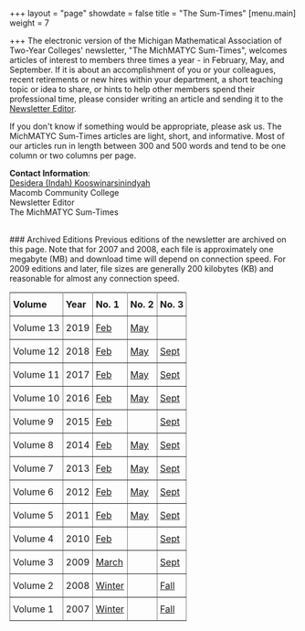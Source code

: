 +++
layout = "page"
showdate = false
title = "The Sum-Times"
[menu.main]
weight = 7

+++
The electronic version of the Michigan Mathematical Association of Two-Year Colleges' newsletter, "The MichMATYC Sum-Times", welcomes articles of interest to members three times a year - in February, May, and September. If it is about an accomplishment of you or your colleagues, recent retirements or new hires within your department, a short teaching topic or idea to share, or hints to help other members spend their professional time, please consider writing an article and sending it to the [Newsletter Editor](mailto:Koowinarsinindyahd@macomb.edu).

If you don't know if something would be appropriate, please ask us. The MichMATYC Sum-Times articles are light, short, and informative. Most of our articles run in length between 300 and 500 words and tend to be one column or two columns per page.

**Contact Information**:<br/>[Desidera (Indah) Kooswinarsinindyah](mailto:Koowinarsinindyahd@macomb.edu)<br/>
Macomb Community College<br/>
Newsletter Editor<br/>The MichMATYC Sum-Times

<br/>
### Archived Editions
Previous editions of the newsletter are archived on this page. Note that for 2007 and 2008, each file is approximately one megabyte (MB) and download time will depend on connection speed. For 2009 editions and later, file sizes are generally 200 kilobytes (KB) and reasonable for almost any connection speed.

<style type="text/css">

.tg  {border-collapse:collapse;border-spacing:0;}

.tg td{padding:10px 5px;border-style:solid;border-width:1px;overflow:hidden;word-break:normal;border-color:black;}

.tg th{font-weight:normal;padding:10px 5px;border-style:solid;border-width:1px;overflow:hidden;word-break:normal;border-color:black;}

.tg .tg-c3ow{border-color:inherit;text-align:left;vertical-align:top}

</style>

<table class="tg">

<tr>

<th class="tg-c3ow"><b>Volume</b></th>

<th class="tg-c3ow"><b>Year</b></th>

<th class="tg-c3ow"><b>No. 1</b></th>

<th class="tg-c3ow"><b>No. 2</b></th>

<th class="tg-c3ow"><b>No. 3</b></th>

</tr>

<tr>

<td class="tg-c3ow">Volume 13</td>

<td class="tg-c3ow">2019</td>

<td class="tg-c3ow"><a href="/uploads/MichMatycNewsletterFebruary2019.pdf" target="_blank">Feb</a></td>

<td class="tg-c3ow"><a href="/uploads/MichMatycNewsletterMay2019.pdf" target="_blank">May</a></td>

<td class="tg-c3ow"></td>

</tr>

<tr>

<td class="tg-c3ow">Volume 12</td>

<td class="tg-c3ow">2018</td>

<td class="tg-c3ow"><a href="/uploads/MichMatycNewsletterFebruary2018.pdf" target="_blank">Feb</a></td>

<td class="tg-c3ow"><a href="/uploads/MichMatycNewsletterMay2018.pdf" target="_blank">May</a></td>

<td class="tg-c3ow"><a href="/uploads/MichMatycNewsletterSept2018.pdf" target="_blank">Sept</a></td>

</tr>

<tr>

<td class="tg-c3ow">Volume 11</td>

<td class="tg-c3ow">2017</td>

<td class="tg-c3ow"><a href="/uploads/MichMatycNewsletterFebruary2017.pdf" target="_blank">Feb</a></td>

<td class="tg-c3ow"><a href="/uploads/MichMatycNewsletterMay2017.pdf" target="_blank">May</a></td>

<td class="tg-c3ow"><a href="/uploads/MichMatycNewsletterSept2017.pdf" target="_blank">Sept</a></td>

</tr>

<tr>

<td class="tg-c3ow">Volume 10</td>

<td class="tg-c3ow">2016</td>

<td class="tg-c3ow"><a href="/uploads/MichMatycNewsletterFebruary2016.pdf" target="_blank">Feb</a></td>

<td class="tg-c3ow"><a href="/uploads/MichMATYCMay16.pdf" target="_blank">May</a></td>

<td class="tg-c3ow"><a href="/uploads/MichMatycNewsletterSept2016.pdf" target="_blank">Sept</a></td>

</tr>

<tr>

<td class="tg-c3ow">Volume 9</td>

<td class="tg-c3ow">2015</td>

<td class="tg-c3ow"><a href="/uploads/MichMatycNewsletterFebruary2015.pdf" target="_blank">Feb</a></td>

<td class="tg-c3ow"></td>

<td class="tg-c3ow"><a href="/uploads/MichMATYCSept15.pdf" target="_blank">Sept</a></td>

</tr>

<tr>

<td class="tg-c3ow">Volume 8</td>

<td class="tg-c3ow">2014</td>

<td class="tg-c3ow"><a href="/uploads/MichMatycNewsletterFeb2014.pdf" target="_blank">Feb</a></td>

<td class="tg-c3ow"><a href="/uploads/MichMatycNewsletterMay2014.pdf" target="_blank">May</a></td>

<td class="tg-c3ow"><a href="/uploads/MichMatycNewsletterSept2014.pdf" target="_blank">Sept</a></td>

</tr>

<tr>

<td class="tg-c3ow">Volume 7</td>

<td class="tg-c3ow">2013</td>

<td class="tg-c3ow"><a href="/uploads/MichMATYCNewsletterFebruary_2013.pdf" target="_blank">Feb</a></td>

<td class="tg-c3ow"><a href="/uploads/MichMatycNewsletterMay_2013.pdf" target="_blank">May</a></td>

<td class="tg-c3ow"><a href="/uploads/MichMatycNewsletterSeptember 2013.pdf" target="_blank">Sept</a></td>

</tr>

<tr>

<td class="tg-c3ow">Volume 6</td>

<td class="tg-c3ow">2012</td>

<td class="tg-c3ow"><a href="/uploads/Feb 2012 MichMATYC Newsletter.pdf" target="_blank">Feb</a></td>

<td class="tg-c3ow"><a href="/uploads/May 2012 MichMATYC Newsletter.pdf" target="_blank">May</a></td>

<td class="tg-c3ow"><a href="/uploads/Sept 2012 MichMATYC Newsletter.pdf" target="_blank">Sept</a></td>

</tr>

<tr>

<td class="tg-c3ow">Volume 5</td>

<td class="tg-c3ow">2011</td>

<td class="tg-c3ow"><a href="/uploads/Feb2011MichMATYCNewsletter.pdf" target="_blank">Feb</a></td>

<td class="tg-c3ow"><a href="/uploads/May2011MichMATYCNewsletter.pdf" target="_blank">May</a></td>

<td class="tg-c3ow"><a href="/uploads/Sept2011MichMATYCnewsletter.pdf" target="_blank">Sept</a></td>

</tr>

<tr>

<td class="tg-c3ow">Volume 4</td>

<td class="tg-c3ow">2010</td>

<td class="tg-c3ow"><a href="/uploads/Feb2010MichMATYCnewsletter.pdf" target="_blank">Feb</a></td>

<td class="tg-c3ow"></td>

<td class="tg-c3ow"><a href="/uploads/Sept2010MichMATYCnewsletter.pdf" target="_blank">Sept</a></td>

</tr>

<tr>

<td class="tg-c3ow">Volume 3</td>

<td class="tg-c3ow">2009</td>

<td class="tg-c3ow"><a href="/uploads/March2009MichMATYCnewsletter.pdf" target="_blank">March</a></td>

<td class="tg-c3ow"></td>

<td class="tg-c3ow"><a href="/uploads/Sept2009MichMATYCnewsletter.pdf" target="_blank">Sept</a></td>

</tr>

<tr>

<td class="tg-c3ow">Volume 2</td>

<td class="tg-c3ow">2008</td>

<td class="tg-c3ow"><a href="/uploads/WI2008newsletter.pdf" target="_blank">Winter</a></td>

<td class="tg-c3ow"></td>

<td class="tg-c3ow"><a href="/uploads/FA2008newsletter.pdf" target="_blank">Fall</a></td>

</tr>

<tr>

<td class="tg-c3ow">Volume 1</td>

<td class="tg-c3ow">2007</td>

<td class="tg-c3ow"><a href="/uploads/WI2007newsletter.pdf" target="_blank">Winter</a></td>

<td class="tg-c3ow"></td>

<td class="tg-c3ow"><a href="/uploads/FA2007newsletter.pdf" target="_blank">Fall</a></td>

</tr>

</table>
